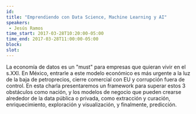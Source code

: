 ```yaml
---
id: 
title: "Emprendiendo con Data Science, Machine Learning y AI"
speakers:
 - Jesús Ramos
time_start: 2017-03-28T10:20:00-05:00
time_end: 2017-03-28T11:00:00-05:00
block: 
slot: 
---
```


La economía de datos es un "must" para empresas que quieran vivir en el s.XXI. En México, entrarle a este modelo económico es más urgente a la luz de la baja de petroprecios, cierre comercial con EU y corrupción fuera de control. En esta charla presentaremos un framework para superar estos 3 obstáculos como nación, y los modelos de negocio que pueden crearse alrededor de la data pública o privada, como extracción y curación, enriquecimiento, exploración y visualización, y finalmente, predicción.